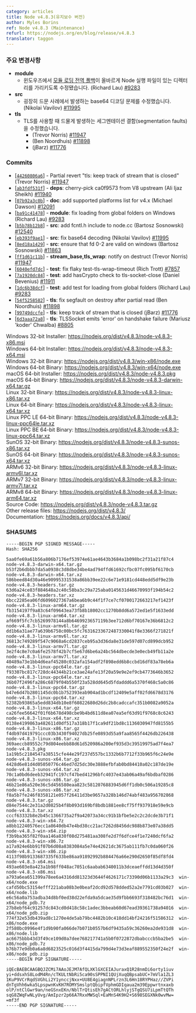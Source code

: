 ```yaml
---
category: articles
title: Node v4.8.3(유지보수 버전)
author: Myles Borins
ref: Node v4.8.3 (Maintenance)
refurl: https://nodejs.org/en/blog/release/v4.8.3
translator: taggon
---
```


<!--
### Notable Changes

* **module**:
  - The [module loading global fallback](https://nodejs.org/dist/latest-v4.x/docs/api/modules.html#modules_loading_from_the_global_folders) to the Node executable's directory now works correctly on Windows.  (Richard Lau) [#9283](https://github.com/nodejs/node/pull/9283)
* **src**:
  - fix base64 decoding in rare edgecase (Nikolai Vavilov) [#11995](https://github.com/nodejs/node/pull/11995)
* **tls**:
  - fix rare segmentation faults when using TLS
    * (Trevor Norris) [#11947](https://github.com/nodejs/node/pull/11947)
    * (Ben Noordhuis) [#11898](https://github.com/nodejs/node/pull/11898)
    * (jBarz) [#11776](https://github.com/nodejs/node/pull/11776)
-->
### 주요 변경사항

* **module**
  - 윈도우즈에서 [모듈 로딩 전역 폴백](https://nodejs.org/dist/latest-v4.x/docs/api/modules.html#modules_loading_from_the_global_folders)이 올바르게 Node 실행 파일이 있는 디렉터리를 가리키도록 수정됐습니다. (Richard Lau) [#9283](https://github.com/nodejs/node/pull/9283)
* **src**
  - 굉장히 드문 사례에서 발생하는 base64 디코딩 문제를 수정했습니다. (Nikolai Vavilov) [#11995](https://github.com/nodejs/node/pull/11995)
* **tls**
  - TLS를 사용할 때 드물게 발생하는 세그멘테이션 결함(segmentation faults)을 수정했습니다.
    * (Trevor Norris) [#11947](https://github.com/nodejs/node/pull/11947)
    * (Ben Noordhuis) [#11898](https://github.com/nodejs/node/pull/11898)
    * (jBarz) [#11776](https://github.com/nodejs/node/pull/11776)

### Commits

* [[`44260806a6`](https://github.com/nodejs/node/commit/44260806a6)] - Partial revert "tls: keep track of stream that is closed" (Trevor Norris) [#11947](https://github.com/nodejs/node/pull/11947)
* [[`ab3fdf531f`](https://github.com/nodejs/node/commit/ab3fdf531f)] - **deps**: cherry-pick ca0f9573 from V8 upstream (Ali Ijaz Sheikh) [#11940](https://github.com/nodejs/node/pull/11940)
* [[`07b92a3c0b`](https://github.com/nodejs/node/commit/07b92a3c0b)] - **doc**: add supported platforms list for v4.x (Michael Dawson) [#12091](https://github.com/nodejs/node/pull/12091)
* [[`ba91c41478`](https://github.com/nodejs/node/commit/ba91c41478)] - **module**: fix loading from global folders on Windows (Richard Lau) [#9283](https://github.com/nodejs/node/pull/9283)
* [[`b5b78b12b8`](https://github.com/nodejs/node/commit/b5b78b12b8)] - **src**: add fcntl.h include to node.cc (Bartosz Sosnowski) [#12540](https://github.com/nodejs/node/pull/12540)
* [[`eb393f9ae1`](https://github.com/nodejs/node/commit/eb393f9ae1)] - **src**: fix base64 decoding (Nikolai Vavilov) [#11995](https://github.com/nodejs/node/pull/11995)
* [[`8ed18a1429`](https://github.com/nodejs/node/commit/8ed18a1429)] - **src**: ensure that fd 0-2 are valid on windows (Bartosz Sosnowski) [#11863](https://github.com/nodejs/node/pull/11863)
* [[`ff1d61c11b`](https://github.com/nodejs/node/commit/ff1d61c11b)] - **stream_base,tls_wrap**: notify on destruct (Trevor Norris) [#11947](https://github.com/nodejs/node/pull/11947)
* [[`6040efd7dc`](https://github.com/nodejs/node/commit/6040efd7dc)] - **test**: fix flaky test-tls-wrap-timeout (Rich Trott) [#7857](https://github.com/nodejs/node/pull/7857)
* [[`7a1920dc84`](https://github.com/nodejs/node/commit/7a1920dc84)] - **test**: add hasCrypto check to tls-socket-close (Daniel Bevenius) [#11911](https://github.com/nodejs/node/pull/11911)
* [[`1dc6b38dcf`](https://github.com/nodejs/node/commit/1dc6b38dcf)] - **test**: add test for loading from global folders (Richard Lau) [#9283](https://github.com/nodejs/node/pull/9283)
* [[`54f5258582`](https://github.com/nodejs/node/commit/54f5258582)] - **tls**: fix segfault on destroy after partial read (Ben Noordhuis) [#11898](https://github.com/nodejs/node/pull/11898)
* [[`99749dccfe`](https://github.com/nodejs/node/commit/99749dccfe)] - **tls**: keep track of stream that is closed (jBarz) [#11776](https://github.com/nodejs/node/pull/11776)
* [[`6d3aaa72a8`](https://github.com/nodejs/node/commit/6d3aaa72a8)] - **tls**: TLSSocket emits 'error' on handshake failure (Mariusz 'koder' Chwalba) [#8805](https://github.com/nodejs/node/pull/8805)

Windows 32-bit Installer: https://nodejs.org/dist/v4.8.3/node-v4.8.3-x86.msi<br>
Windows 64-bit Installer: https://nodejs.org/dist/v4.8.3/node-v4.8.3-x64.msi<br>
Windows 32-bit Binary: https://nodejs.org/dist/v4.8.3/win-x86/node.exe<br>
Windows 64-bit Binary: https://nodejs.org/dist/v4.8.3/win-x64/node.exe<br>
macOS 64-bit Installer: https://nodejs.org/dist/v4.8.3/node-v4.8.3.pkg<br>
macOS 64-bit Binary: https://nodejs.org/dist/v4.8.3/node-v4.8.3-darwin-x64.tar.gz<br>
Linux 32-bit Binary: https://nodejs.org/dist/v4.8.3/node-v4.8.3-linux-x86.tar.xz<br>
Linux 64-bit Binary: https://nodejs.org/dist/v4.8.3/node-v4.8.3-linux-x64.tar.xz<br>
Linux PPC LE 64-bit Binary: https://nodejs.org/dist/v4.8.3/node-v4.8.3-linux-ppc64le.tar.xz<br>
Linux PPC BE 64-bit Binary: https://nodejs.org/dist/v4.8.3/node-v4.8.3-linux-ppc64.tar.xz<br>
SunOS 32-bit Binary: https://nodejs.org/dist/v4.8.3/node-v4.8.3-sunos-x86.tar.xz<br>
SunOS 64-bit Binary: https://nodejs.org/dist/v4.8.3/node-v4.8.3-sunos-x64.tar.xz<br>
ARMv6 32-bit Binary: https://nodejs.org/dist/v4.8.3/node-v4.8.3-linux-armv6l.tar.xz<br>
ARMv7 32-bit Binary: https://nodejs.org/dist/v4.8.3/node-v4.8.3-linux-armv7l.tar.xz<br>
ARMv8 64-bit Binary: https://nodejs.org/dist/v4.8.3/node-v4.8.3-linux-arm64.tar.xz<br>
Source Code: https://nodejs.org/dist/v4.8.3/node-v4.8.3.tar.gz<br>
Other release files: https://nodejs.org/dist/v4.8.3/<br>
Documentation: https://nodejs.org/docs/v4.8.3/api/

<h3 id="shasums">SHASUMS</h3>

```
-----BEGIN PGP SIGNED MESSAGE-----
Hash: SHA256

5aa0fe69a61b56a806b7176ef53974e61ae4643b3684a1b098bc2f31a21f87c4  node-v4.8.3-darwin-x64.tar.gz
b53f2b6dbbb7da5a0938c3d8dbe34be4ad794ffd61692cfbc07fc095bf6170cb  node-v4.8.3-darwin-x64.tar.xz
586beed84d30a46e90995331538a86bb39ee22c6e71e9181cd448edd5df9e23b  node-v4.8.3-headers.tar.gz
63d6a24ce83f884648a2c40c58ba3c29a725aba0145631d46670993f194b54c2  node-v4.8.3-headers.tar.xz
6bcc2285ea06fd6096027367a6bea6b9c44f1f7ce7cf0700172663217ef1423f  node-v4.8.3-linux-arm64.tar.gz
fb3154197f9a83c64f09643ea73fb8b18002cc1270b8dd6a572ed1e5f1633edd  node-v4.8.3-linux-arm64.tar.xz
af669f5fc7cb5269978144a8b6469923657119b3ee712d6bf70167e36b6812c2  node-v4.8.3-linux-armv6l.tar.gz
dd1b6a31ae77a639b6758c00bc5fc76316233672487330041f8e3366f271821f  node-v4.8.3-linux-armv6l.tar.xz
36813c749289f547c9068a6cd2837ceb95a3d36da8e31de597d07cd899dcb952  node-v4.8.3-linux-armv7l.tar.gz
3e2f4c8e7c0a6fe2578f42b7cf5e67d6be6a24bc564dbecde3e0ecb49fb11a2e  node-v4.8.3-linux-armv7l.tar.xz
40489a73e1bb4d6eaf45280c032afa154adf2f898edd6b8ccbd16df83a78eb6a  node-v4.8.3-linux-ppc64le.tar.gz
f93307bc817c728dc44344b21ce3ae24afe13f20a59e9e2ef9cb4773646b3652  node-v4.8.3-linux-ppc64le.tar.xz
36b07f2496fa286c6879f04b550f23a528dd645d5fdaddd6a5370f468c5a0c86  node-v4.8.3-linux-ppc64.tar.gz
b47e6d47b2801145dc0b1b752393eab904ad1bcdf12409e5aff02fd6678d3176  node-v4.8.3-linux-ppc64.tar.xz
52382b93865a5edd834db10e8f60822680d26dc2b8cadccafc351b0082a9052a  node-v4.8.3-linux-x64.tar.gz
ca26fee56642f01f6b678d498cbe9b4bd611d8ea07ea5ef63d91f9768c8c6243  node-v4.8.3-linux-x64.tar.xz
0138e4199863a482611d0df517a318b17f1ca9df21bd8c1136030947fd8155b5  node-v4.8.3-linux-x86.tar.gz
f4db97d419791ccc03b3430f94027db25fe0893d55a9faa8565f4426db226438  node-v4.8.3-linux-x86.tar.xz
369aeccb89552c79d804eebb88d61d520986a200ef935d3c39519975ad7f4ea7  node-v4.8.3.pkg
1a19b5c2184547a38515cfe44e29f237d557bc1332b6b7712f33b965f6c24e9e  node-v4.8.3-sunos-x64.tar.gz
4428d6e81d4d05050776c46ed7d25dc30e3888efbfab0bd84410a02c187de19e  node-v4.8.3-sunos-x64.tar.xz
70c1a0bd6deeb32941fc197cf47bed41296bfc4037e43ab06a49af6bdbaf0286  node-v4.8.3-sunos-x86.tar.gz
46b21e86a520e36c5d456580eaa823c5812076883945d6ff1db0c506a19285c8  node-v4.8.3-sunos-x86.tar.xz
f8a5b7fe246f8358121e057f26411d3be9657a328b146d74abf483a956702868  node-v4.8.3.tar.gz
d84e7544c2e31a2d0825b4f8b093d169bf8bdb1881ee8cf75ff937918e59e9cb  node-v4.8.3.tar.xz
cccf63332b8e2b45c1366735a2f9a42073a34cc91b1bfbe5e2c2c2dcde3b71f1  node-v4.8.3-win-x64.7z
a8bb12240576ecc1a8640db47e4bd38cc21ac7262d8456dc988b873e07a38dd5  node-v4.8.3-win-x64.zip
f3b9ba365f82f0aa146a830f08d275481aa308fe2d7f6dfce4f1e7240dcf6fa2  node-v4.8.3-win-x86.7z
a17a924e6bb91f07b6d08a8383084a5e74e42621dc3675ab111fb7c0da060f26  node-v4.8.3-win-x86.zip
4113f98b9133687335f633be86aa91892992b884476a66e290d2650f85df8fd4  node-v4.8.3-x64.msi
493ae603e8a423a1b98ff048ac7051c6aabab6340011b3dceaeffdd13d4d350f  node-v4.8.3-x86.msi
a793a6ea651399a78ee6a4316dd81323d3644f4626171c73390d06b1133a29c3  win-x64/node.exe
cafd50bc53154efff221aba08b3e0beaf2dcd92d578dded52a2e7791cd03b027  win-x64/node.lib
e6c56a0a753adba34d8bf0ed38d22efda9a5dcae35d9fbb6693f318482bc76d1  win-x64/node_pdb.7z
27b8ebf64c91257dc843cd0d418c58c1adec3bbeab60d67ead39361738a94016  win-x64/node_pdb.zip
774f32e53db439ad8c1270e4de5ab79bc4482b10c418dd14bf24216f51586312  win-x86/node.exe
2f580bc0996e4f1d9b90fa066de7b071b0557b6df9435a59c36260ea2de931d8  win-x86/node.lib
ac6675bbb43d3f49ce109d0a7dee768217741a5b0f0722872dbabcccb5ba2be5  win-x86/node_pdb.7z
b76b77e9db0a6a8d6823525c016d3f4415da799d4e73d3eaf889552350f24e2f  win-x86/node_pdb.zip
-----BEGIN PGP SIGNATURE-----

iQEcBAEBCAAGBQJZCMi7AAoJEJM7AfQLXKlGXCEIAJuraxQ1R28nmDi6orty1iuv
yi+ddsxhS8LodM4Rn/cTKULtNbRi5ca90sSPPNI1QUjXuqQBpsabUC+7mVla1ZL3
1KuP9VCrRqdSVGhLi2Y1ynccjNxx+UU8E4giagnNPLrzn3L6Hn18RYPHaz//ZVPi
dnTgVhh6wka5LpspwnKvKH7ROMYSmslptQbipfVphmGDIqaua2m39Eppwrtnxaxb
olP/ntClGwr9an/neGSnxEKn/NblTrQtisEh7gACtORLhlyjSTgQSU7iLpmTtQTh
sqG8ZWqFwNLyUvg/AmIpzr2p66A7RxxMWSql+EaMnS4K9H2+S698SEGXNk0wvMw=
=mf3f
-----END PGP SIGNATURE-----

```
